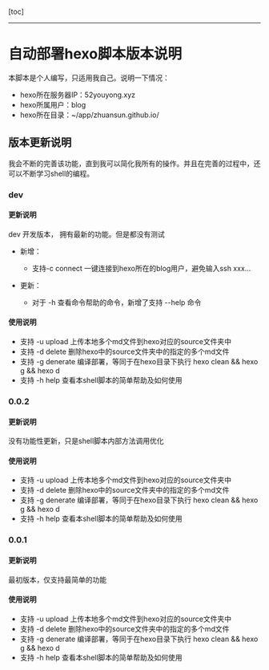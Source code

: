 
[toc]

---

# 自动部署hexo脚本版本说明
本脚本是个人编写，只适用我自己。说明一下情况：

- hexo所在服务器IP：52youyong.xyz
- hexo所属用户：blog
- hexo所在目录：~/app/zhuansun.github.io/

## 版本更新说明
我会不断的完善该功能，直到我可以简化我所有的操作。并且在完善的过程中，还可以不断学习shell的编程。

### dev

#### 更新说明
dev 开发版本， 拥有最新的功能。但是都没有测试

- 新增：
	- 支持-c connect 一键连接到hexo所在的blog用户，避免输入ssh xxx...

- 更新：
	- 对于 -h 查看命令帮助的命令，新增了支持 --help 命令

#### 使用说明
- 支持 -u upload 上传本地多个md文件到hexo对应的source文件夹中
- 支持 -d delete 删除hexo中的source文件夹中的指定的多个md文件
- 支持 -g denerate 编译部署，等同于在hexo目录下执行 hexo clean && hexo g && hexo d
- 支持 -h help 查看本shell脚本的简单帮助及如何使用








### 0.0.2

#### 更新说明
没有功能性更新，只是shell脚本内部方法调用优化

#### 使用说明
- 支持 -u upload 上传本地多个md文件到hexo对应的source文件夹中
- 支持 -d delete 删除hexo中的source文件夹中的指定的多个md文件
- 支持 -g denerate 编译部署，等同于在hexo目录下执行 hexo clean && hexo g && hexo d
- 支持 -h help 查看本shell脚本的简单帮助及如何使用



### 0.0.1

#### 更新说明
最初版本，仅支持最简单的功能

#### 使用说明
- 支持 -u upload 上传本地多个md文件到hexo对应的source文件夹中
- 支持 -d delete 删除hexo中的source文件夹中的指定的多个md文件
- 支持 -g denerate 编译部署，等同于在hexo目录下执行 hexo clean && hexo g && hexo d
- 支持 -h help 查看本shell脚本的简单帮助及如何使用


